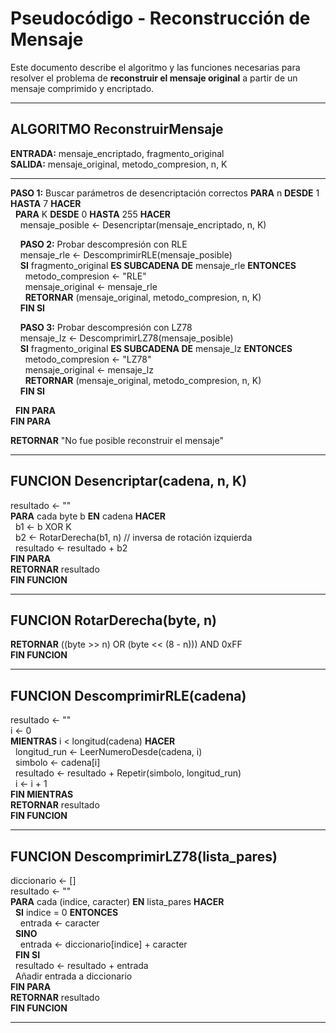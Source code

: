 # Pseudocódigo - Reconstrucción de Mensaje

Este documento describe el algoritmo y las funciones necesarias para resolver el problema de **reconstruir el mensaje original** a partir de un mensaje comprimido y encriptado.

---

## ALGORITMO ReconstruirMensaje
**ENTRADA:** mensaje_encriptado, fragmento_original  
**SALIDA:** mensaje_original, metodo_compresion, n, K  

---

**PASO 1:** Buscar parámetros de desencriptación correctos
**PARA** n **DESDE** 1 **HASTA** 7 **HACER**  
&nbsp;&nbsp;**PARA** K **DESDE** 0 **HASTA** 255 **HACER**  
&nbsp;&nbsp;&nbsp;&nbsp;mensaje_posible ← Desencriptar(mensaje_encriptado, n, K)  

&nbsp;&nbsp;&nbsp;&nbsp;**PASO 2:** Probar descompresión con RLE  
&nbsp;&nbsp;&nbsp;&nbsp;mensaje_rle ← DescomprimirRLE(mensaje_posible)  
&nbsp;&nbsp;&nbsp;&nbsp;**SI** fragmento_original **ES SUBCADENA DE** mensaje_rle **ENTONCES**  
&nbsp;&nbsp;&nbsp;&nbsp;&nbsp;&nbsp;metodo_compresion ← "RLE"  
&nbsp;&nbsp;&nbsp;&nbsp;&nbsp;&nbsp;mensaje_original ← mensaje_rle  
&nbsp;&nbsp;&nbsp;&nbsp;&nbsp;&nbsp;**RETORNAR** (mensaje_original, metodo_compresion, n, K)  
&nbsp;&nbsp;&nbsp;&nbsp;**FIN SI**  

&nbsp;&nbsp;&nbsp;&nbsp;**PASO 3:** Probar descompresión con LZ78  
&nbsp;&nbsp;&nbsp;&nbsp;mensaje_lz ← DescomprimirLZ78(mensaje_posible)  
&nbsp;&nbsp;&nbsp;&nbsp;**SI** fragmento_original **ES SUBCADENA DE** mensaje_lz **ENTONCES**  
&nbsp;&nbsp;&nbsp;&nbsp;&nbsp;&nbsp;metodo_compresion ← "LZ78"  
&nbsp;&nbsp;&nbsp;&nbsp;&nbsp;&nbsp;mensaje_original ← mensaje_lz  
&nbsp;&nbsp;&nbsp;&nbsp;&nbsp;&nbsp;**RETORNAR** (mensaje_original, metodo_compresion, n, K)  
&nbsp;&nbsp;&nbsp;&nbsp;**FIN SI**  

&nbsp;&nbsp;**FIN PARA**  
**FIN PARA**  

**RETORNAR** "No fue posible reconstruir el mensaje"  

---

## FUNCION Desencriptar(cadena, n, K)
resultado ← ""  
**PARA** cada byte b **EN** cadena **HACER**  
&nbsp;&nbsp;b1 ← b XOR K  
&nbsp;&nbsp;b2 ← RotarDerecha(b1, n)   // inversa de rotación izquierda  
&nbsp;&nbsp;resultado ← resultado + b2  
**FIN PARA**  
**RETORNAR** resultado  
**FIN FUNCION**

---

## FUNCION RotarDerecha(byte, n)
**RETORNAR** ((byte >> n) OR (byte << (8 - n))) AND 0xFF  
**FIN FUNCION**

---

## FUNCION DescomprimirRLE(cadena)
resultado ← ""  
i ← 0  
**MIENTRAS** i < longitud(cadena) **HACER**  
&nbsp;&nbsp;longitud_run ← LeerNumeroDesde(cadena, i)  
&nbsp;&nbsp;simbolo ← cadena[i]  
&nbsp;&nbsp;resultado ← resultado + Repetir(simbolo, longitud_run)  
&nbsp;&nbsp;i ← i + 1  
**FIN MIENTRAS**  
**RETORNAR** resultado  
**FIN FUNCION**

---

## FUNCION DescomprimirLZ78(lista_pares)
diccionario ← []  
resultado ← ""  
**PARA** cada (indice, caracter) **EN** lista_pares **HACER**  
&nbsp;&nbsp;**SI** indice = 0 **ENTONCES**  
&nbsp;&nbsp;&nbsp;&nbsp;entrada ← caracter  
&nbsp;&nbsp;**SINO**  
&nbsp;&nbsp;&nbsp;&nbsp;entrada ← diccionario[indice] + caracter  
&nbsp;&nbsp;**FIN SI**  
&nbsp;&nbsp;resultado ← resultado + entrada  
&nbsp;&nbsp;Añadir entrada a diccionario  
**FIN PARA**  
**RETORNAR** resultado  
**FIN FUNCION**

---

